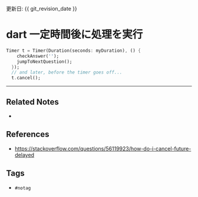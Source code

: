 更新日: {{ git_revision_date }}

# dart 一定時間後に処理を実行
```dart
Timer t = Timer(Duration(seconds: myDuration), () {
    checkAnswer('');
    jumpToNextQuestion();
  });
  // and later, before the timer goes off...
  t.cancel();
```

---
## Related Notes
- 

## References
- https://stackoverflow.com/questions/56119923/how-do-i-cancel-future-delayed

## Tags
- `#notag`